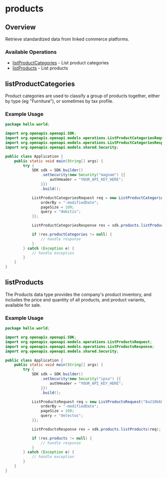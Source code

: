 # products

## Overview

Retrieve standardized data from linked commerce platforms.

### Available Operations

* [listProductCategories](#listproductcategories) - List product categories
* [listProducts](#listproducts) - List products

## listProductCategories

Product categories are used to classify a group of products together, either by type (eg "Furniture"), or sometimes by tax profile.

### Example Usage

```java
package hello.world;

import org.openapis.openapi.SDK;
import org.openapis.openapi.models.operations.ListProductCategoriesRequest;
import org.openapis.openapi.models.operations.ListProductCategoriesResponse;
import org.openapis.openapi.models.shared.Security;

public class Application {
    public static void main(String[] args) {
        try {
            SDK sdk = SDK.builder()
                .setSecurity(new Security("magnam") {{
                    authHeader = "YOUR_API_KEY_HERE";
                }})
                .build();

            ListProductCategoriesRequest req = new ListProductCategoriesRequest("8a210b68-6988-11ed-a1eb-0242ac120002", "2e9d2c44-f675-40ba-8049-353bfcb5e171", 1) {{
                orderBy = "-modifiedDate";
                pageSize = 100;
                query = "debitis";
            }};            

            ListProductCategoriesResponse res = sdk.products.listProductCategories(req);

            if (res.productCategories != null) {
                // handle response
            }
        } catch (Exception e) {
            // handle exception
        }
    }
}
```

## listProducts

The Products data type provides the company's product inventory, and includes the price and quantity of all products, and product variants, available for sale.

### Example Usage

```java
package hello.world;

import org.openapis.openapi.SDK;
import org.openapis.openapi.models.operations.ListProductsRequest;
import org.openapis.openapi.models.operations.ListProductsResponse;
import org.openapis.openapi.models.shared.Security;

public class Application {
    public static void main(String[] args) {
        try {
            SDK sdk = SDK.builder()
                .setSecurity(new Security("ipsa") {{
                    authHeader = "YOUR_API_KEY_HERE";
                }})
                .build();

            ListProductsRequest req = new ListProductsRequest("8a210b68-6988-11ed-a1eb-0242ac120002", "2e9d2c44-f675-40ba-8049-353bfcb5e171", 1) {{
                orderBy = "-modifiedDate";
                pageSize = 100;
                query = "delectus";
            }};            

            ListProductsResponse res = sdk.products.listProducts(req);

            if (res.products != null) {
                // handle response
            }
        } catch (Exception e) {
            // handle exception
        }
    }
}
```
